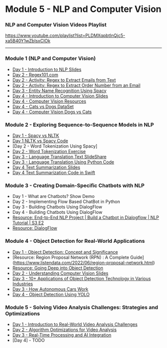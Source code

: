 # Module 5 - NLP and Computer Vision 

### NLP and Computer Vision Videos Playlist
https://www.youtube.com/playlist?list=PLDMXqpbtInQjc5-xa5B40Y1wZbIsxCIOk

---

### Module 1 (NLP and Computer Vision)


- [Day 1 - Introduction to NLP Slides](../Slides/NLPAndComputerVision/intro-nlp.key)
- [Day 2 - Regex101.com](https://regex101.com/)
- [Day 2 - Activity: Regex to Extract Emails from Text](resources/regex-to-extract-words-from-text.md)
- [Day 2 - Activity: Regex to Extract Order Number from an Email](resources/regex-extract-order-number.md)
- [Day 3 - Entity Name Recognition Using Spacy](resources/introduction-to-spacy.ipynb)
- [Day 4 - Introduction to Computer Vision Slides](../Slides/NLPAndComputerVision/intro-computer-vision.key)
- [Day 4 - Computer Vision Resources](https://builtin.com/machine-learning/computer-vision) 
- [Day 4 - Cats vs Dogs DataSet](https://www.kaggle.com/datasets/samuelcortinhas/cats-and-dogs-image-classification)
- [Day 4 - Computer Vision Dogs vs Cats](resources/cats-dogs-classification.ipynb)

### Module 2 - Exploring Sequence-to-Sequence Models in NLP 

- [Day 1 - Spacy vs NLTK](../Slides/spacy-vs-nltk.key)
- [Day 1 NLTK vs Spacy Code ](resources/nltk-vs-spacy.ipynb)
- [Day 2 - Word Tokenization Using Spacy]
- [Day 2 - Word Tokenization Exercise](resources/word-tokenization-using-spacy.md)
- [Day 3 - Language Translation Text SlideShare](../Slides/language-translation.key) 
- [Day 3 - Language Translation Using Python Code](resources/language-translation.ipynb)
- [Day 4 Text Summarization Slides](../Slides/intro-text-summarization.key) 
- [Day 4 Text Summarization Code in Swift](resources/SummarizationApp/)

### Module 3 -  Creating Domain-Specific Chatbots with NLP

-  Day 1 - What are Chatbots? Show Demo
-  Day 2 - Implementing Flow Based ChatBot in Python
-  Day 3 - Building Chatbots Using DialogFlow
-  Day 4 - Building Chatbots Using DialogFlow
- [Resource: End-to-End NLP Project | Build a Chatbot in Dialogflow | NLP Tutorial | S3 E2](https://youtu.be/2e5pQqBvGco?si=ngV4JXZVPBx7L29y)
- [Resource: DialogFlow](https://cloud.google.com/dialogflow?hl=en)

### Module 4 - Object Detection for Real-World Applications

- [Day 1 - Object Detection: Concept and Significance](../Slides/introduction-to-object-detection.key)
- [Resource: Region Proposal Network (RPN) : A Complete Guide]
(https://www.listendata.com/2022/06/region-proposal-network.html)
- [Resource: Going Deep into Object Detection](https://towardsdatascience.com/going-deep-into-object-detection-bed442d92b34)
- [Day 2 - Understanding Computer Vision Slides](../Slides/introduction-computer-vision.key) 
- [Day 3 - 10+ Applications of Object Detection Technology in Various Industries](https://smarttek.solutions/blog/object-detection-technology/)
- [Day 3 - How Autonomous Cars Work](../Slides/how-autonomous-cars-work.key)
- [Day 4 - Object Detection Using YOLO](resources/object-detection.ipynb)

### Module 5 - Solving Video Analysis Challenges: Strategies and Optimizations 

- [Day 1 - Introduction to Real-World Video Analysis Challenges](../Slides/day1-real-world-video-challenges.key)
- [Day 2 - Algorithm Optimizations for Video Analysis](../Slides/day2-algo-optimizations.key)
- [Day 3 - Real-Time Processing and AI Integration](../Slides/day3-realtime-processing.key)
- [Day 4] - TODO 